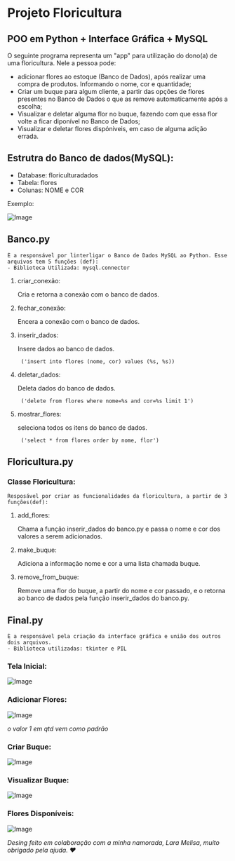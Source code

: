 # Projeto Floricultura
## POO em Python + Interface Gráfica + MySQL

O seguinte programa representa um "app" para utilização do dono(a) de uma floricultura. Nele a pessoa pode: 
- adicionar flores ao estoque (Banco de Dados), após realizar uma compra de produtos. Informando o nome, cor e quantidade;
- Criar um buque para algum cliente, a partir das opções de flores presentes no Banco de Dados o que as remove automaticamente após a escolha; 
- Visualizar e deletar alguma flor no buque, fazendo com que essa flor volte a ficar diponível no Banco de Dados;
- Visualizar e deletar flores dispóniveis, em caso de alguma adição errada.

## Estrutra do Banco de dados(MySQL):
- Database: floriculturadados
- Tabela: flores
- Colunas: NOME e COR

Exemplo:


![Image](https://github.com/user-attachments/assets/50127e64-e847-415e-bb5e-f624bc62e692)


## Banco.py
    É a responsável por linterligar o Banco de Dados MySQL ao Python. Esse arquivos tem 5 funções (def):
    - Biblioteca Utilizada: mysql.connector

1. criar_conexão: 

    Cria e retorna a conexão com o banco de dados.

2. fechar_conexão:

    Encera a conexão com o banco de dados.

3. inserir_dados:

    Insere dados ao banco de dados.

        ('insert into flores (nome, cor) values (%s, %s))

4. deletar_dados:

    Deleta dados do banco de dados.

        ('delete from flores where nome=%s and cor=%s limit 1')

5. mostrar_flores:
    
    seleciona todos os itens do banco de dados.

        ('select * from flores order by nome, flor')

## Floricultura.py
### Classe Floricultura:
    Resposável por criar as funcionalidades da floricultura, a partir de 3 funções(def):


1. add_flores:

    Chama a função inserir_dados do banco.py e passa o nome e cor dos valores a serem adicionados.

2. make_buque:

    Adiciona a informação nome e cor a uma lista chamada buque.

3. remove_from_buque:

    Remove uma flor do buque, a partir do nome e cor passado, e o retorna ao banco de dados pela função inserir_dados do banco.py.

## Final.py

    É a responsável pela criação da interface gráfica e união dos outros dois arquivos.
    - Biblioteca utilizadas: tkinter e PIL

### Tela Inicial:

![Image](https://github.com/user-attachments/assets/201e87a6-1842-42e4-8655-9dad951f457c)

### Adicionar Flores:

![Image](https://github.com/user-attachments/assets/4791846a-2e51-48f3-82bf-af22b15cedc2)

*o valor 1 em qtd vem como padrão*

### Criar Buque:

![Image](https://github.com/user-attachments/assets/b2c1f05a-3b0c-4cc3-8679-46641d4be758)

### Visualizar Buque:

![Image](https://github.com/user-attachments/assets/b0374a6f-d220-47d7-ba1f-40237715e30e)

### Flores Disponíveis:

![Image](https://github.com/user-attachments/assets/f42661b8-3131-4a1b-9541-12e526d26293)

*Desing feito em colaboração com a minha namorada, Lara Melisa, muito obrigado pela ajuda. ❤️*
